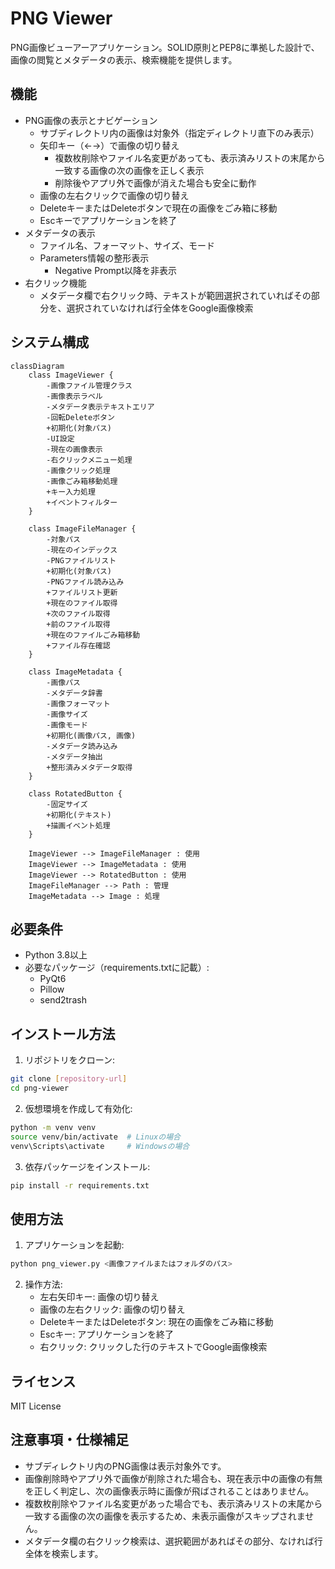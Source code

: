 # PNG Viewer

PNG画像ビューアーアプリケーション。SOLID原則とPEP8に準拠した設計で、画像の閲覧とメタデータの表示、検索機能を提供します。

## 機能

- PNG画像の表示とナビゲーション
  - サブディレクトリ内の画像は対象外（指定ディレクトリ直下のみ表示）
  - 矢印キー（←→）で画像の切り替え
    - 複数枚削除やファイル名変更があっても、表示済みリストの末尾から一致する画像の次の画像を正しく表示
    - 削除後やアプリ外で画像が消えた場合も安全に動作
  - 画像の左右クリックで画像の切り替え
  - DeleteキーまたはDeleteボタンで現在の画像をごみ箱に移動
  - Escキーでアプリケーションを終了
- メタデータの表示
  - ファイル名、フォーマット、サイズ、モード
  - Parameters情報の整形表示
    - Negative Prompt以降を非表示
- 右クリック機能
  - メタデータ欄で右クリック時、テキストが範囲選択されていればその部分を、選択されていなければ行全体をGoogle画像検索

## システム構成

```mermaid
classDiagram
    class ImageViewer {
        -画像ファイル管理クラス
        -画像表示ラベル
        -メタデータ表示テキストエリア
        -回転Deleteボタン
        +初期化(対象パス)
        -UI設定
        -現在の画像表示
        -右クリックメニュー処理
        -画像クリック処理
        -画像ごみ箱移動処理
        +キー入力処理
        +イベントフィルター
    }

    class ImageFileManager {
        -対象パス
        -現在のインデックス
        -PNGファイルリスト
        +初期化(対象パス)
        -PNGファイル読み込み
        +ファイルリスト更新
        +現在のファイル取得
        +次のファイル取得
        +前のファイル取得
        +現在のファイルごみ箱移動
        +ファイル存在確認
    }

    class ImageMetadata {
        -画像パス
        -メタデータ辞書
        -画像フォーマット
        -画像サイズ
        -画像モード
        +初期化(画像パス, 画像)
        -メタデータ読み込み
        -メタデータ抽出
        +整形済みメタデータ取得
    }

    class RotatedButton {
        -固定サイズ
        +初期化(テキスト)
        +描画イベント処理
    }

    ImageViewer --> ImageFileManager : 使用
    ImageViewer --> ImageMetadata : 使用
    ImageViewer --> RotatedButton : 使用
    ImageFileManager --> Path : 管理
    ImageMetadata --> Image : 処理
```

## 必要条件

- Python 3.8以上
- 必要なパッケージ（requirements.txtに記載）:
  - PyQt6
  - Pillow
  - send2trash

## インストール方法

1. リポジトリをクローン:
```bash
git clone [repository-url]
cd png-viewer
```

2. 仮想環境を作成して有効化:
```bash
python -m venv venv
source venv/bin/activate  # Linuxの場合
venv\Scripts\activate     # Windowsの場合
```

3. 依存パッケージをインストール:
```bash
pip install -r requirements.txt
```

## 使用方法

1. アプリケーションを起動:
```bash
python png_viewer.py <画像ファイルまたはフォルダのパス>
```

2. 操作方法:
   - 左右矢印キー: 画像の切り替え
   - 画像の左右クリック: 画像の切り替え
   - DeleteキーまたはDeleteボタン: 現在の画像をごみ箱に移動
   - Escキー: アプリケーションを終了
   - 右クリック: クリックした行のテキストでGoogle画像検索

## ライセンス

MIT License 

## 注意事項・仕様補足

- サブディレクトリ内のPNG画像は表示対象外です。
- 画像削除時やアプリ外で画像が削除された場合も、現在表示中の画像の有無を正しく判定し、次の画像表示時に画像が飛ばされることはありません。
- 複数枚削除やファイル名変更があった場合でも、表示済みリストの末尾から一致する画像の次の画像を表示するため、未表示画像がスキップされません。
- メタデータ欄の右クリック検索は、選択範囲があればその部分、なければ行全体を検索します。 